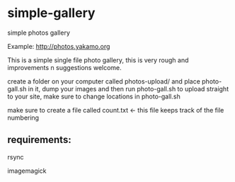 # simple-gallery
simple photos gallery

Example: http://photos.yakamo.org

This is a simple single file photo gallery, this is very rough and improvements n suggestions welcome.

create a folder on your computer called photos-upload/ and place photo-gall.sh in it, dump your images and then run photo-gall.sh to upload straight to your site, make sure to change locations in photo-gall.sh

make sure to create a file called count.txt <- this file keeps track of the file numbering

requirements:
-------------
rsync

imagemagick
